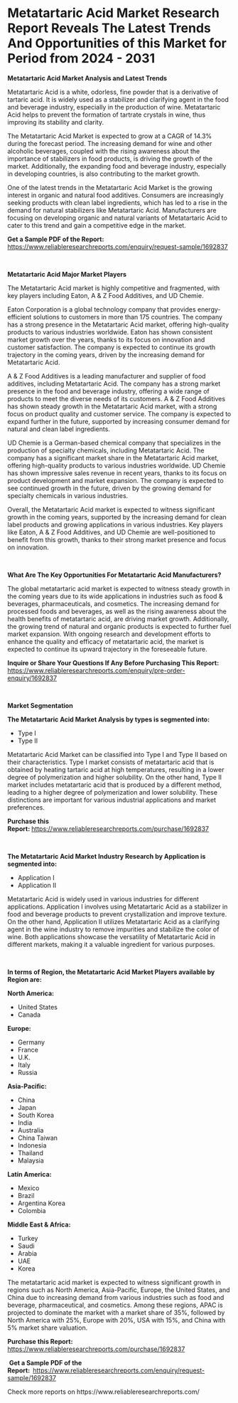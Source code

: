 <p><h1>Metatartaric Acid Market Research Report Reveals The Latest Trends And Opportunities of this Market for Period from 2024 - 2031</h1></p><p><strong>Metatartaric Acid Market Analysis and Latest Trends</strong></p>
<p><p>Metatartaric Acid is a white, odorless, fine powder that is a derivative of tartaric acid. It is widely used as a stabilizer and clarifying agent in the food and beverage industry, especially in the production of wine. Metatartaric Acid helps to prevent the formation of tartrate crystals in wine, thus improving its stability and clarity.</p><p>The Metatartaric Acid Market is expected to grow at a CAGR of 14.3% during the forecast period. The increasing demand for wine and other alcoholic beverages, coupled with the rising awareness about the importance of stabilizers in food products, is driving the growth of the market. Additionally, the expanding food and beverage industry, especially in developing countries, is also contributing to the market growth.</p><p>One of the latest trends in the Metatartaric Acid Market is the growing interest in organic and natural food additives. Consumers are increasingly seeking products with clean label ingredients, which has led to a rise in the demand for natural stabilizers like Metatartaric Acid. Manufacturers are focusing on developing organic and natural variants of Metatartaric Acid to cater to this trend and gain a competitive edge in the market.</p></p>
<p><strong>Get a Sample PDF of the Report:&nbsp;</strong> <a href="https://www.reliableresearchreports.com/enquiry/request-sample/1692837">https://www.reliableresearchreports.com/enquiry/request-sample/1692837</a></p>
<p>&nbsp;</p>
<p><strong>Metatartaric Acid Major Market Players</strong></p>
<p><p>The Metatartaric Acid market is highly competitive and fragmented, with key players including Eaton, A & Z Food Additives, and UD Chemie. </p><p>Eaton Corporation is a global technology company that provides energy-efficient solutions to customers in more than 175 countries. The company has a strong presence in the Metatartaric Acid market, offering high-quality products to various industries worldwide. Eaton has shown consistent market growth over the years, thanks to its focus on innovation and customer satisfaction. The company is expected to continue its growth trajectory in the coming years, driven by the increasing demand for Metatartaric Acid.</p><p>A & Z Food Additives is a leading manufacturer and supplier of food additives, including Metatartaric Acid. The company has a strong market presence in the food and beverage industry, offering a wide range of products to meet the diverse needs of its customers. A & Z Food Additives has shown steady growth in the Metatartaric Acid market, with a strong focus on product quality and customer service. The company is expected to expand further in the future, supported by increasing consumer demand for natural and clean label ingredients.</p><p>UD Chemie is a German-based chemical company that specializes in the production of specialty chemicals, including Metatartaric Acid. The company has a significant market share in the Metatartaric Acid market, offering high-quality products to various industries worldwide. UD Chemie has shown impressive sales revenue in recent years, thanks to its focus on product development and market expansion. The company is expected to see continued growth in the future, driven by the growing demand for specialty chemicals in various industries.</p><p>Overall, the Metatartaric Acid market is expected to witness significant growth in the coming years, supported by the increasing demand for clean label products and growing applications in various industries. Key players like Eaton, A & Z Food Additives, and UD Chemie are well-positioned to benefit from this growth, thanks to their strong market presence and focus on innovation.</p></p>
<p>&nbsp;</p>
<p><strong>What Are The Key Opportunities For Metatartaric Acid Manufacturers?</strong></p>
<p><p>The global metatartaric acid market is expected to witness steady growth in the coming years due to its wide applications in industries such as food & beverages, pharmaceuticals, and cosmetics. The increasing demand for processed foods and beverages, as well as the rising awareness about the health benefits of metatartaric acid, are driving market growth. Additionally, the growing trend of natural and organic products is expected to further fuel market expansion. With ongoing research and development efforts to enhance the quality and efficacy of metatartaric acid, the market is expected to continue its upward trajectory in the foreseeable future.</p></p>
<p><strong>Inquire or Share Your Questions If Any Before Purchasing This Report:</strong> <a href="https://www.reliableresearchreports.com/enquiry/pre-order-enquiry/1692837">https://www.reliableresearchreports.com/enquiry/pre-order-enquiry/1692837</a></p>
<p>&nbsp;</p>
<p><strong>Market Segmentation</strong></p>
<p><strong>The Metatartaric Acid Market Analysis by types is segmented into:</strong></p>
<p><ul><li>Type I</li><li>Type II</li></ul></p>
<p><p>Metatartaric Acid Market can be classified into Type I and Type II based on their characteristics. Type I market consists of metatartaric acid that is obtained by heating tartaric acid at high temperatures, resulting in a lower degree of polymerization and higher solubility. On the other hand, Type II market includes metatartaric acid that is produced by a different method, leading to a higher degree of polymerization and lower solubility. These distinctions are important for various industrial applications and market preferences.</p></p>
<p><strong>Purchase this Report:&nbsp;</strong><a href="https://www.reliableresearchreports.com/purchase/1692837">https://www.reliableresearchreports.com/purchase/1692837</a></p>
<p>&nbsp;</p>
<p><strong>The Metatartaric Acid Market Industry Research by Application is segmented into:</strong></p>
<p><ul><li>Application I</li><li>Application II</li></ul></p>
<p><p>Metatartaric Acid is widely used in various industries for different applications. Application I involves using Metatartaric Acid as a stabilizer in food and beverage products to prevent crystallization and improve texture. On the other hand, Application II utilizes Metatartaric Acid as a clarifying agent in the wine industry to remove impurities and stabilize the color of wine. Both applications showcase the versatility of Metatartaric Acid in different markets, making it a valuable ingredient for various purposes.</p></p>
<p>&nbsp;</p>
<p><strong>In terms of Region, the Metatartaric Acid Market Players available by Region are:</strong></p>
<p>
    <p> <strong> North America: </strong>
        <ul>
            <li>United States</li>
            <li>Canada</li>
        </ul>
        </p> 
    <p> <strong> Europe: </strong>
        <ul>
            <li>Germany</li>
            <li>France</li>
            <li>U.K.</li>
            <li>Italy</li>
            <li>Russia</li>
        </ul>
        </p> 
    <p> <strong> Asia-Pacific: </strong>
        <ul>
            <li>China</li>
            <li>Japan</li>
            <li>South Korea</li>
            <li>India</li>
            <li>Australia</li>
            <li>China Taiwan</li>
            <li>Indonesia</li>
            <li>Thailand</li>
            <li>Malaysia</li>
        </ul>
        </p> 
    <p> <strong> Latin America: </strong>
        <ul>
            <li>Mexico</li>
            <li>Brazil</li>
            <li>Argentina Korea</li>
            <li>Colombia</li>
        </ul>
        </p> 
    <p> <strong> Middle East & Africa: </strong>
        <ul>
            <li>Turkey</li>
            <li>Saudi</li>
            <li>Arabia</li>
            <li>UAE</li>
            <li>Korea</li>
        </ul>
    </p>
    </p>
<p><p>The metatartaric acid market is expected to witness significant growth in regions such as North America, Asia-Pacific, Europe, the United States, and China due to increasing demand from various industries such as food and beverage, pharmaceutical, and cosmetics. Among these regions, APAC is projected to dominate the market with a market share of 35%, followed by North America with 25%, Europe with 20%, USA with 15%, and China with 5% market share valuation.</p></p>
<p><strong>Purchase this Report: </strong><a href="https://www.reliableresearchreports.com/purchase/1692837">https://www.reliableresearchreports.com/purchase/1692837</a></p>
<p>&nbsp;<strong>Get a Sample PDF of the Report:&nbsp;&nbsp;</strong><a href="https://www.reliableresearchreports.com/enquiry/request-sample/1692837">https://www.reliableresearchreports.com/enquiry/request-sample/1692837</a></p>
<p><strong></strong></p>
<p>Check more reports on https://www.reliableresearchreports.com/</p>